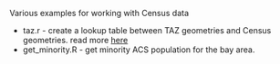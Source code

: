 Various examples for working with Census data

- taz.r - create a lookup table between TAZ geometries and Census geometries. read more [here](http://htmlpreview.github.io/?https://github.com/BayAreaMetro/Data-And-Visualization-Projects/blob/master/census_examples/tazr.html)
- get_minority.R - get minority ACS population for the bay area. 

